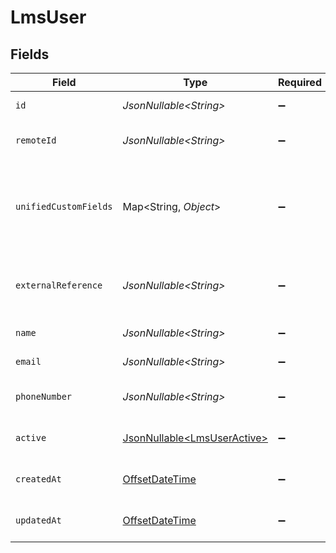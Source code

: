 # LmsUser


## Fields

| Field                                                                                        | Type                                                                                         | Required                                                                                     | Description                                                                                  | Example                                                                                      |
| -------------------------------------------------------------------------------------------- | -------------------------------------------------------------------------------------------- | -------------------------------------------------------------------------------------------- | -------------------------------------------------------------------------------------------- | -------------------------------------------------------------------------------------------- |
| `id`                                                                                         | *JsonNullable\<String>*                                                                      | :heavy_minus_sign:                                                                           | Unique identifier                                                                            | 8187e5da-dc77-475e-9949-af0f1fa4e4e3                                                         |
| `remoteId`                                                                                   | *JsonNullable\<String>*                                                                      | :heavy_minus_sign:                                                                           | Provider's unique identifier                                                                 | 8187e5da-dc77-475e-9949-af0f1fa4e4e3                                                         |
| `unifiedCustomFields`                                                                        | Map\<String, *Object*>                                                                       | :heavy_minus_sign:                                                                           | Custom Unified Fields configured in your StackOne project                                    | {<br/>"my_project_custom_field_1": "REF-1236",<br/>"my_project_custom_field_2": "some other value"<br/>} |
| `externalReference`                                                                          | *JsonNullable\<String>*                                                                      | :heavy_minus_sign:                                                                           | The external ID associated with this user                                                    | al60043                                                                                      |
| `name`                                                                                       | *JsonNullable\<String>*                                                                      | :heavy_minus_sign:                                                                           | The user name                                                                                | John Dew                                                                                     |
| `email`                                                                                      | *JsonNullable\<String>*                                                                      | :heavy_minus_sign:                                                                           | The user email                                                                               | john@dew.com                                                                                 |
| `phoneNumber`                                                                                | *JsonNullable\<String>*                                                                      | :heavy_minus_sign:                                                                           | The user phone number                                                                        | +1234567890                                                                                  |
| `active`                                                                                     | [JsonNullable\<LmsUserActive>](../../models/components/LmsUserActive.md)                     | :heavy_minus_sign:                                                                           | The user active status                                                                       | true                                                                                         |
| `createdAt`                                                                                  | [OffsetDateTime](https://docs.oracle.com/javase/8/docs/api/java/time/OffsetDateTime.html)    | :heavy_minus_sign:                                                                           | The created_at date                                                                          | 2021-01-01T01:01:01.000Z                                                                     |
| `updatedAt`                                                                                  | [OffsetDateTime](https://docs.oracle.com/javase/8/docs/api/java/time/OffsetDateTime.html)    | :heavy_minus_sign:                                                                           | The updated_at date                                                                          | 2021-01-01T01:01:01.000Z                                                                     |